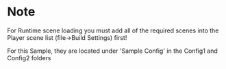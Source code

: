 # Note

For Runtime scene loading you must add all of the required scenes into the 
Player scene list (file->Build Settings) first!

For this Sample, they are located under 'Sample Config' in the Config1 and Config2 folders


